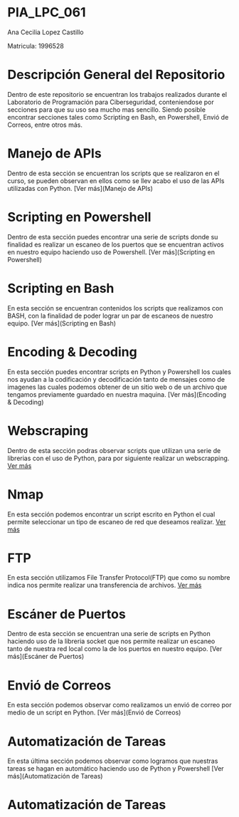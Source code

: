 # PIA_LPC_061

Ana Cecilia Lopez Castillo

Matricula: 1996528



# Descripción General del Repositorio
Dentro de este repositorio se encuentran los trabajos realizados durante el Laboratorio de Programación para Ciberseguridad, conteniendose por secciones para que su uso sea mucho mas sencillo.
Siendo posible encontrar secciones tales como Scripting en Bash, en Powershell, Envió de Correos, entre otros más.


# Manejo de APIs
Dentro de esta sección se encuentran los scripts que se realizaron en el curso, se pueden observan en ellos como se llev acabo el uso de las APIs utilizadas con Python.
[Ver más](Manejo de APIs)


# Scripting en Powershell
Dentro de esta sección puedes encontrar una serie de scripts donde su finalidad es realizar un escaneo de los puertos que se encuentran activos en nuestro equipo haciendo uso de Powershell.
[Ver más](Scripting en Powershell)


# Scripting en Bash
En esta sección se encuentran contenidos los scripts que realizamos con BASH, con la finalidad de poder lograr un par de escaneos de nuestro equipo.
[Ver más](Scripting en Bash)


# Encoding & Decoding
En esta sección puedes encontrar scripts en Python y Powershell los cuales nos ayudan a la codificación y decodificación tanto de mensajes como de imagenes las cuales podemos obtener de un sitio web o de un archivo que tengamos previamente guardado en nuestra maquina.
[Ver más](Encoding & Decoding)


# Webscraping
Dentro de esta sección podras observar scripts que utilizan una serie de librerias con el uso de Python, para por siguiente realizar un webscrapping. 
[Ver más](Webscrapping)


# Nmap
En esta sección podemos encontrar un script escrito en Python el cual permite seleccionar un tipo de escaneo de red que deseamos realizar.
[Ver más](Nmap)


# FTP
En esta sección utilizamos File Transfer Protocol(FTP) que como su nombre indica nos permite realizar una transferencia de archivos.
[Ver más](FTP)


# Escáner de Puertos
Dentro de esta sección se encuentran una serie de scripts en Python haciendo uso de la libreria socket que nos permite realizar un escaneo tanto de nuestra red local como la de los puertos en nuestro equipo.
[Ver más](Escáner de Puertos)


# Envió de Correos
En esta sección podemos observar como realizamos un envió de correo por medio de un script en Python.
[Ver más](Envió de Correos)


# Automatización de Tareas
En esta última sección podemos observar como logramos que nuestras tareas se hagan en automático haciendo uso de Python y Powershell
[Ver más](Automatización de Tareas)


# Automatización de Tareas 
